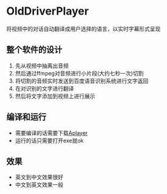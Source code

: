 # OldDriverPlayer
将视频中的对话自动翻译成用户选择的语言，以实时字幕形式呈现

## 整个软件的设计
1. 先从视频中抽离出音频
2. 然后通过ffmpeg对音频进行小片段(大约七秒一次)切割
3. 将切割的音频实时发送到百度语音识别系统进行文字返回
4. 在对识别的文字进行翻译
5. 然后将文字添加到视频上进行展示

## 编译和运行
+ 需要编译的话需要下载[Aplayer](http://aplayer.open.xunlei.com/)
+ 运行的话只需要打开exe就ok

## 效果
+ 英文到中文效果很好
+ 中文到英文效果一般
